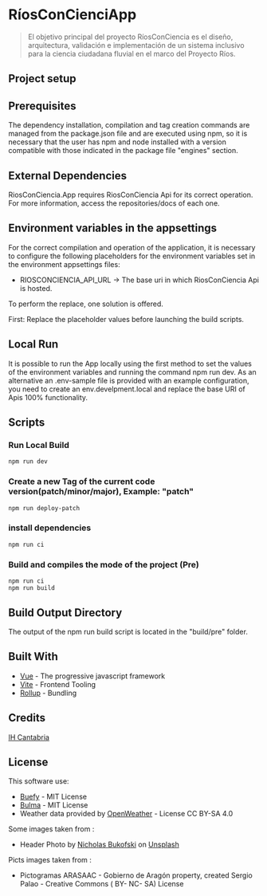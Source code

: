 # RíosConCienciApp

> El objetivo principal del proyecto RíosConCiencia es el diseño, arquitectura, validación e implementación de un sistema inclusivo para la ciencia ciudadana fluvial en el marco del Proyecto Ríos.

## Project setup

## Prerequisites

The dependency installation, compilation and tag creation commands are managed from the package.json file and are executed using npm, so it is necessary that the user has npm and node installed with a version compatible with those indicated in the package file "engines" section.

## External Dependencies

RiosConCiencia.App requires  RiosConCiencia Api for its correct operation. For more information, access the repositories/docs of each one.

## Environment variables in the appsettings

For the correct compilation and operation of the application, it is necessary to configure the following placeholders for the environment variables set in the environment appsettings files:

- RIOSCONCIENCIA_API_URL -> The base uri in which RiosConCiencia Api is hosted.

To perform the replace, one solution is offered.

First: Replace the placeholder values before launching the build scripts.

## Local Run

It is possible to run the App locally using the first method to set the values of the environment variables and running the command npm run dev. As an alternative an .env-sample file is provided with an example configuration, you need to create an env.develpment.local and replace the base URI of Apis 100% functionality.

## Scripts

### Run Local Build

```
npm run dev
```

### Create a new Tag of the current code version(patch/minor/major), Example: "patch"

```
npm run deploy-patch
```

### install dependencies

```
npm run ci
```

### Build and compiles the mode of the project (Pre)

```
npm run ci
npm run build
```

## Build Output Directory

The output of the npm run build script is located in the "build/pre" folder.

## Built With

- [Vue](https://vuejs.org/) - The progressive javascript framework
- [Vite](https://vitejs.dev/) - Frontend Tooling
- [Rollup](https://www.rollupjs.org/guide/en/) - Bundling

## Credits

[IH Cantabria](https://github.com/IHCantabria)

## License

This software use:

- [Buefy](https://www.npmjs.com/package/@fantage9/buefy-vue3?activeTab=readme) - MIT License
- [Bulma](https://bulma.io/) - MIT License
- Weather data provided by [OpenWeather](https://openweathermap.org/) - License CC BY-SA 4.0

Some images taken from :

- Header Photo by [Nicholas Bukofski](https://unsplash.com/@bukofskicreative?utm_source=unsplash&utm_medium=referral&utm_content=creditCopyText) on [Unsplash](https://unsplash.com)

Picts images taken from :

-  Pictogramas ARASAAC -  Gobierno de Aragón property, created Sergio Palao - Creative Commons ( BY- NC- SA) License
